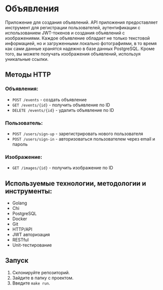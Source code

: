 # Объявления

Приложение для создания объявлений. API приложения предоставляет инструмент для регистрации пользователей, аутентификации с использованием JWT-токенов и создания объявлений с изображениями. Каждое объявление обладает не только текстовой информацией, но и загруженными локально фотографиями, в то время как сами данные хранятся надежно в базе данных PostgreSQL. Кроме того, вы можете получать изображения объявлений, используя уникальные ссылки.

## Методы HTTP

### Объявления:

- `POST /events` - создать объявление
- `GET /events/{id}` - получить объявление по ID
- `DELETE /events/{id}` - удалить объявление по ID

### Пользователь:

- `POST /users/sign-up` - зарегистрировать нового пользователя
- `POST /users/sign-in` - авторизоваться пользователем через email и пароль

### Изображение:

- `GET /images/{id}` - получить изображение по ID

## Используемые технологии, методологии и инструменты:

- Golang
- Chi
- PostgreSQL
- Docker
- Git
- HTTP/API
- JWT авторизация
- RESTful
- Unit-тестирование

## Запуск

1. Склонируйте репозиторий.
2. Зайдите в папку с проектом.
3. Введите `make run`.


